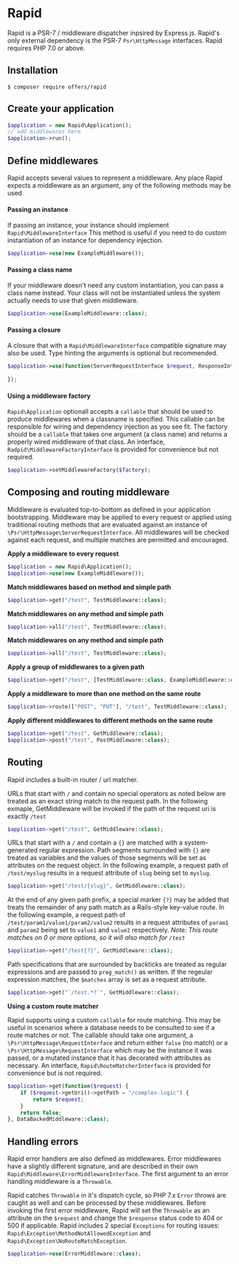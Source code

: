 # Rapid
Rapid is a PSR-7 / middleware dispatcher inpsired by Express.js.
Rapid's only external dependency is the PSR-7 `Psr\HttpMessage` interfaces. 
Rapid requires PHP 7.0 or above.

## Installation
```
$ composer require offers/rapid
```

## Create your application
```php
$application = new Rapid\Application();
// add middlewares here
$application->run();
```

## Define middlewares
Rapid accepts several values to represent a middleware. 
Any place Rapid expects a middleware as an argument, any of the following methods may be used

#### Passing an instance
If passing an instance, your instance should implement `Rapid\MiddlewareInterface`
This method is useful if you need to do custom instantiation of an instance for dependency injection.

```php
$application->use(new ExampleMiddleware());
```

#### Passing a class name
If your middleware doesn't need any custom instantiation, you can pass a class name instead. Your class will not be instantiated unless the system actually needs to use that given middleware.

```php
$application->use(ExampleMiddleware::class);
```

#### Passing a closure
A closure that with a `Rapid\MiddlewareInterface` compatible signature
may also be used. Type hinting the arguments is optional but recommended.

```php
$application->use(function(ServerRequestInterface $request, ResponseInterface $response, callable $next) {
    
});
```

#### Using a middleware factory
`Rapid\Application` optionall accepts a `callable` that should be used to produce middlewares when a classname is specified. 
This callable can be responsible for wiring and dependency injection as you see fit. 
The factory should be a `callable` that takes one argument (a class name) and returns a properly wired middleware of that class.
An interface, `Radpid\MiddlewareFactoryInterface` is provided for convenience but not required.

```php
$application->setMiddlewareFactory($factory);
```

## Composing and routing middleware
Middleware is evaluated top-to-bottom as defined in your application bootstrapping. 
Middleware may be applied to every request or applied using traditional routing methods that are evaluated against an instance of `\Psr\HttpMessage\ServerRequestInterface`. 
All middlewares will be checked against each request, and multiple matches are permitted and encouraged.

**Apply a middleware to every request**
```php
$application = new Rapid\Application();
$application->use(new ExampleMiddleware());
```

**Match middlewares based on method and simple path**
```php
$application->get("/test", TestMiddleware::class);
```

**Match middlewares on any method and simple path**
```php
$application->all("/test", TestMiddleware::class);
```

**Match middlewares on any method and simple path**
```php
$application->all("/test", TestMiddleware::class);
```

**Apply a group of middlewares to a given path**
```php
$application->get("/test", [TestMiddleware::class, ExampleMiddleware::class]);
```

**Apply a middleware to more than one method on the same route**
```php
$application->route(["POST", "PUT"], "/test", TestMiddleware::class);
```

**Apply different middlewares to different methods on the same route**
```php
$application->get("/test", GetMiddleware::class);
$application->post("/test", PostMiddleware::class);
```

## Routing
Rapid includes a built-in router / url matcher.

URLs that start with `/` and contain no special operators as noted below are treated as an exact string match to the request path. In the following exmaple, GetMiddleware will be invoked if the path of the request uri is exactly `/test`
```php
$application->get("/test", GetMiddleware::class);
```

URLs that start with a `/` and contain a `{}` are matched with a system-generated regular expression. Path segments surrounded with `{}` are treated as variables and the values of those segments will be set as attributes on the request object.
In the following example, a request path of `/test/myslug` results in a request attribute of `slug` being set to `myslug`.
```php
$application->get("/test/{slug}", GetMiddleware::class);
```

At the end of any given path prefix, a special marker `{?}` may be added that treats the remainder of any path match as a Rails-style key-value route.
In the following example, a request path of `/test/param1/value1/param2/value2` results in a request attributes of `param1` and `param2` being set to `value1` and `value2` respectively. 
*Note: This route matches on 0 or more options, so it will also match for `/test`* 
```php
$application->get("/test{?}", GetMiddleware::class);
```

Path specifications that are surrounded by backticks are treated as regular expressions and are passed to `preg_match()` as written. If the regeular expression matches, the `$matches` array is set as a request attribute.
```php
$application->get("`/test.*?`", GetMiddleware::class);
```

**Using a custom route matcher**

Rapid supports using a custom `callable` for route matching. This may be useful in scenarios where a database needs to be consulted to see if a route matches or not. 
The callable should take one argument, a `\Psr\HttpMessage\RequestInterface` and return either `false` (no match) or a `\Psr\HttpMessage\RequestInterface` which may be the instance it was passed, or a mutated instance that it has decorated with attributes as necessary. 
An interface, `Rapid\RouteMatcherInterface` is provided for convenience but is not required.
```php
$application->get(function($request) {
    if ($request->getUri()->getPath = "/complex-logic") {
        return $request;    
    }
    return false;    
}, DataBackedMiddleware::class);
```

## Handling errors
Rapid error handlers are also defined as middlewares. 
Error middlewares have a slightly different signature, and are described in their own `Rapid\Middleware\ErrorMiddlewareInterface`. 
The first argument to an error handling middleware is a `Throwable`. 


Rapid catches `Throwable` in it's dispatch cycle, so PHP 7.x `Error` throws are caught as well and can be processed by these middlewares. 
Before invoking the first error middleware, Rapid will set the `Throwable` as an attribute on the `$request` and change the `$response` status code to 404 or 500 if applicable. 
Rapid includes 2 special `Exceptions` for routing issues: `Rapid\Exception\MethodNotAllowedException` and `Rapid\Exception\NoRouteMatchException`.

```php
$application->use(ErrorMiddleware::class);
```
